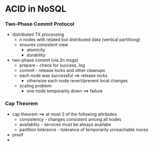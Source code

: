 # ACID in NoSQL
### Two-Phase Commit Protocol
+ distributed TX processing
	+ n nodes with related but distributed data (vertical partitiong)
	+ ensures consistent view
		+ atomicity
		+ durability
+ two-phase commit (via 2n msgs)
	+ prepare - check for success, log 
	+ commit - release locks and other cleanups
	+ each node was successful ==> release locks
		+ otherwise each node revert/prevent local changes
	+ scaling problem
		+ one node temporarily down ==> failure

### Cap Theorem
+ cap theorem ==> at most 2 of the following attributes
	+ consistency - changes consistent among all nodes
	+ availablity - services must be always availabe
	+ partition tolerance - tolerance of temporarily unreachable noces
+ proof
+ 
